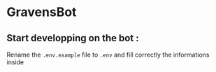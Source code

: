 # GravensBot

## Start developping on the bot :

Rename the `.env.example` file to `.env` and fill correctly the informations inside
